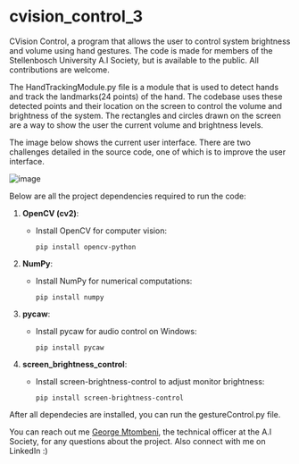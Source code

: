 # cvision_control_3
 CVision Control, a program that allows the user to control system brightness and volume using hand gestures. The code is made for members of the Stellenbosch University A.I Society, but is available to the public. All contributions are welcome.


The HandTrackingModule.py file is a module that is used to detect hands and track the landmarks(24 points) of the hand. 
The codebase uses these detected points and their location on the screen to control the volume and brightness of the system. 
The rectangles and circles drawn on the screen are a way to show the user the current volume and brightness levels. 

 The image below shows the current user interface. There are two challenges detailed in the source code, one of which is to improve the user interface.
 
![image](https://github.com/24861723/cvision_control_3/assets/140675599/7e0edb76-ad78-4f7c-b56a-90123ce1810b)


Below are all the project dependencies required to run the code:

1. **OpenCV (cv2)**:
    - Install OpenCV for computer vision:
      ```
      pip install opencv-python
      ```

2. **NumPy**:
    - Install NumPy for numerical computations:
      ```
      pip install numpy
      ```

3. **pycaw**:
    - Install pycaw for audio control on Windows:
      ```
      pip install pycaw
      ```

4. **screen_brightness_control**:
    - Install screen-brightness-control to adjust monitor brightness:
      ```
      pip install screen-brightness-control
      ```
After all dependecies are installed, you can run the gestureControl.py file.

You can reach out me [George Mtombeni](https://www.linkedin.com/in/george-mtombeni-04948b211), the technical officer at the A.I Society, for any questions about the project. Also connect with me on LinkedIn :)
